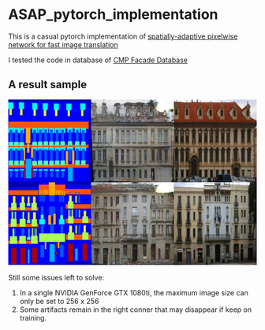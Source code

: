 # ASAP_pytorch_implementation
This is a casual pytorch implementation of [spatially-adaptive pixelwise network for fast image translation](https://tamarott.github.io/ASAPNet_web/)

I tested the code in database of [CMP Facade Database](https://cmp.felk.cvut.cz/~tylecr1/facade/)

## A result sample
![](f3_7.jpg)

Still some issues left to solve:
1. In a single NVIDIA GenForce GTX 1080ti, the maximum image size can only be set to 256 x 256 <br />
2. Some artifacts remain in the right conner that may disappear if keep on training. <br />

